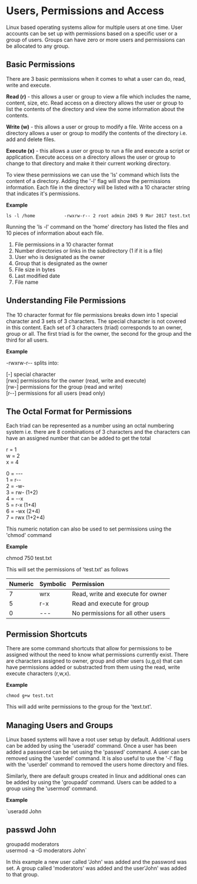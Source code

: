 # Users, Permissions and Access

Linux based operating systems allow for multiple users at one time. User accounts can be set up with permissions based on a specific user or a group of users. Groups can have zero or more users and permissions can be allocated to any group.

## Basic Permissions

There are 3 basic permissions when it comes to what a user can do, read, write and execute.

**Read \(r\)** - this allows a user or group to view a file which includes the name, content, size, etc. Read access on a directory allows the user or group to list the contents of the directory and view the some information about the contents.

**Write \(w\)** - this allows a user or group to modify a file. Write access on a directory allows a user or group to modify the contents of the directory i.e. add and delete files.

**Execute \(x\)** - this allows a user or group to run a file and execute a script or application. Execute access on a directory allows the user or group to change to that directory and make it their current working directory.

To view these permissions we can use the 'ls' command which lists the content of a directory. Adding the '-l' flag will show the permissions information. Each file in the directory will be listed with a 10 character string that indicates it's permissions.

**Example**

`ls -l /home          
-rwxrw-r-- 2 root admin 2045 9 Mar 2017 test.txt`

Running the 'ls -l' command on the 'home' directory has listed the files and 10 pieces of information about each file.

1. File permissions in a 10 character format
2. Number directories or links in the subdirectory \(1 if it is a file\)
3. User who is designated as the owner
4. Group that is designated as the owner
5. File size in bytes
6. Last modified date
7. File name

## Understanding File Permissions

The 10 character format for file permissions breaks down into 1 special character and 3 sets of 3 characters. The special character is not covered in this content. Each set of 3 characters \(triad\) corresponds to an owner, group or all. The first triad is for the owner, the second for the group and the third for all users.

**Example**

-rwxrw-r-- splits into:

\[-\] special character  
\[rwx\] permissions for the owner \(read, write and execute\)  
\[rw-\] permissions for the group \(read and write\)  
\[r--\] permissions for all users \(read only\)

## The Octal Format for Permissions

Each triad can be represented as a number using an octal numbering system i.e. there are 8 combinations of 3 characters and the characters can have an assigned number that can be added to get the total

r = 1  
w = 2  
x = 4

0 = ---  
1 = r--  
2 = -w-  
3 = rw- \(1+2\)  
4 = --x  
5 = r-x \(1+4\)  
6 = -wx \(2+4\)  
7 = rwx \(1+2+4\)

This numeric notation can also be used to set permissions using the 'chmod' command

**Example**

chmod 750 test.txt

This will set the permissions of 'test.txt' as follows

| Numeric | Symbolic | Permission |
| :--- | :--- | :--- |
| 7 | wrx | Read, write and execute for owner |
| 5 | r-x | Read and execute for group |
| 0 | --- | No permissions for all other users |

## Permission Shortcuts

There are some command shortcuts that allow for permissions to be assigned without the need to know what permissions currently exist. There are characters assigned to owner, group and other users \(u,g,o\) that can have permissions added or substracted from them using the read, write execute characters \(r,w,x\).

**Example**

`chmod g+w test.txt`

This will add write permissions to the group for the 'text.txt'.

## Managing Users and Groups

Linux based systems will have a root user setup by default. Additional users can be added by using the 'useradd' command. Once a user has been added a password can be set using the 'passwd' command. A user can be removed using the 'userdel' command.  It is also useful to use the '-l' flag with the 'userdel' command to removed the users home directory and files.

Similarly, there are default groups created in linux and additional ones can be added by using the 'groupadd' command. Users can be added to a group using the 'usermod' command.

**Example**

\`useradd John

## passwd John

groupadd moderators  
usermod -a -G  moderators John\`

In this example a new user called 'John' was added and the password was set. A group called 'moderators' was added and the user'John' was added to that group.


